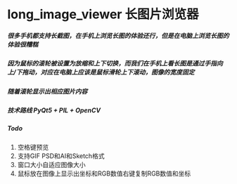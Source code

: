 # long_image_viewer 长图片浏览器
##### 很多手机都支持长截图，在手机上浏览长图的体验还行，但是在电脑上浏览长图的体验很糟糕
##### 因为鼠标的滚轮被设置为放缩和上下切换，而我们在手机上看长图是通过手指向上/下拖动，对应在电脑上应该是鼠标滑轮上下滚动，图像的宽度固定
##### 随着滚轮显示出相应图片内容

##### 技术路线 PyQt5 + PIL + OpenCV


##### Todo
1. 空格键预览
2. 支持GIF PSD和AI和Sketch格式
3. 窗口大小自适应图像大小
4. 鼠标放在图像上显示出坐标和RGB数值右键复制RGB数值和坐标
